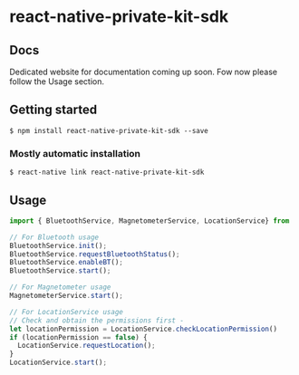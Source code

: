 # react-native-private-kit-sdk

## Docs
Dedicated website for documentation coming up soon. Fow now please follow the Usage section.

## Getting started

`$ npm install react-native-private-kit-sdk --save`

### Mostly automatic installation

`$ react-native link react-native-private-kit-sdk`

## Usage
```javascript
import { BluetoothService, MagnetometerService, LocationService} from 'react-native-private-kit-sdk';

// For Bluetooth usage
BluetoothService.init();
BluetoothService.requestBluetoothStatus();
BluetoothService.enableBT();
BluetoothService.start();

// For Magnetometer usage
MagnetometerService.start();

// For LocationService usage
// Check and obtain the permissions first -
let locationPermission = LocationService.checkLocationPermission()
if (locationPermission == false) {
  LocationService.requestLocation();
}
LocationService.start();
```
